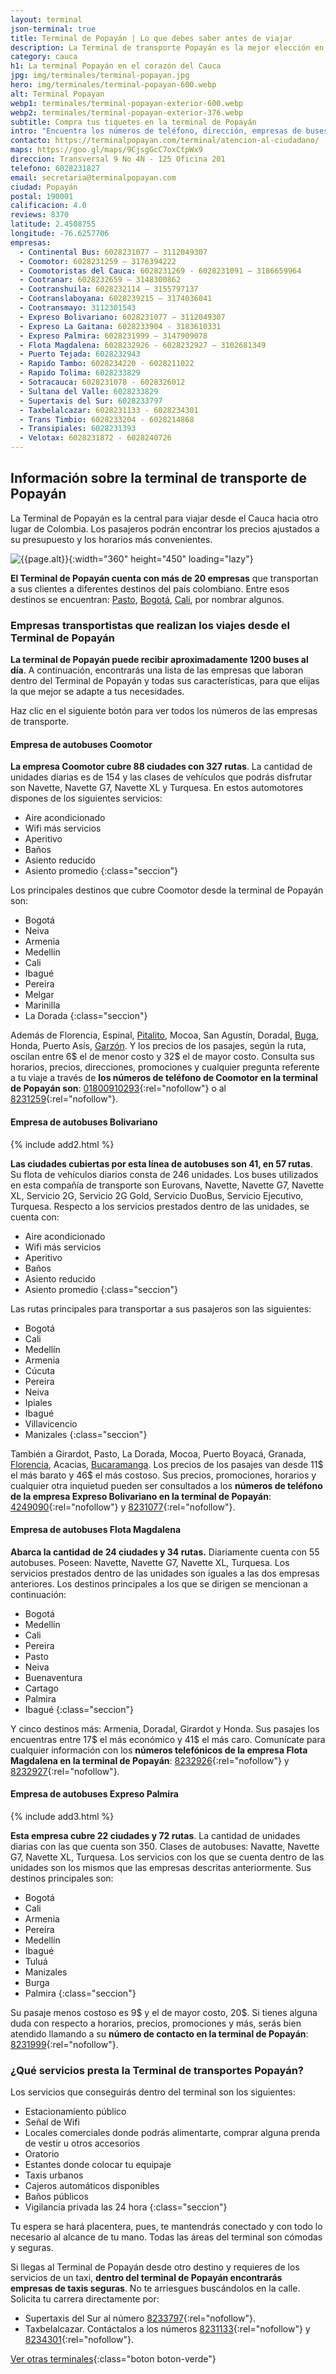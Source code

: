 ```yaml
---
layout: terminal
json-terminal: true
title: Terminal de Popayán | Lo que debes saber antes de viajar
description: La Terminal de transporte Popayán es la mejor elección en el Cauca para encontrar los precios ajustados a su presupuesto y los horarios más convenientes
category: cauca
h1: La terminal Popayán en el corazón del Cauca 
jpg: img/terminales/terminal-popayan.jpg
hero: img/terminales/terminal-popayan-600.webp
alt: Terminal Popayan
webp1: terminales/terminal-popayan-exterior-600.webp
webp2: terminales/terminal-popayan-exterior-376.webp
subtitle: Compra tus tiquetes en la terminal de Popayán
intro: "Encuentra los números de teléfono, dirección, empresas de buses, rutas, correos y todo lo que puedas serte útil en la terminal de transporte de Popayán."
contacto: https://terminalpopayan.com/terminal/atencion-al-ciudadano/
maps: https://goo.gl/maps/9CjsgGcC7oxCtpWx9
direccion: Transversal 9 No 4N - 125 Oficina 201
telefono: 6028231827
email: secretaria@terminalpopayan.com
ciudad: Popayán
postal: 190001
calificacion: 4.0
reviews: 8370
latitude: 2.4508755
longitude: -76.6257706
empresas:
  - Continental Bus: 6028231077 – 3112049307
  - Coomotor: 6028231259 – 3176394222
  - Coomotoristas del Cauca: 6028231269 - 6028231091 – 3186659964
  - Cootranar: 6028232659 – 3148300862
  - Cootranshuila: 6028232114 – 3155797137
  - Cootranslaboyana: 6028239215 – 3174036041
  - Cootransmayo: 3112301543
  - Expreso Bolivariano: 6028231077 – 3112049307
  - Expreso La Gaitana: 6028233904 - 3183610331
  - Expreso Palmira: 6028231999 – 3147909078
  - Flota Magdalena: 6028232926 - 6028232927 – 3102681349
  - Puerto Tejada: 6028232943
  - Rapido Tambo: 6028234220 - 6028211022
  - Rapido Tolima: 6028233829
  - Sotracauca: 6028231078 - 6028326012
  - Sultana del Valle: 6028233829
  - Supertaxis del Sur: 6028233797
  - Taxbelalcazar: 6028231133 - 6028234301
  - Trans Timbio: 6028233204 - 6028214868
  - Transipiales: 6028231393
  - Velotax: 6028231872 - 6028240726
---
```

## Información sobre la terminal de transporte de Popayán

La Terminal de Popayán es la central para viajar desde el Cauca hacia otro lugar de Colombia. Los pasajeros podrán encontrar los precios ajustados a su presupuesto y los horarios más convenientes.

![{{page.alt}}]({{site.baseurl}}/img/{{page.webp2}} "Terminal transporte {{ciudad}}"){:width="360" height="450" loading="lazy"}

**El Terminal de Popayán cuenta con más de 20 empresas** que transportan a sus clientes a diferentes destinos del país colombiano. Entre esos destinos se encuentran: [Pasto]({{site.baseurl}}/terminal-de-pasto), [Bogotá]({{site.baseurl}}/terminal-de-bogota), [Cali]({{site.baseurl}}/terminal-de-cali), por nombrar algunos.

### Empresas transportistas que realizan los viajes desde el Terminal de Popayán

**La terminal de Popayán puede recibir aproximadamente 1200 buses al día**. A continuación, encontrarás una lista de las empresas que laboran dentro del Terminal de Popayán y todas sus características, para que elijas la que mejor se adapte a tus necesidades.

Haz clic en el siguiente botón para ver todos los números de las empresas de transporte.

#### Empresa de autobuses Coomotor

**La empresa Coomotor cubre 88 ciudades con 327 rutas**. La cantidad de unidades diarias es de 154 y las clases de vehículos que podrás disfrutar son Navette, Navette G7, Navette XL y Turquesa. En estos automotores dispones de los siguientes servicios:

* Aire acondicionado
* Wifi más servicios
* Aperitivo
* Baños
* Asiento reducido
* Asiento promedio
{:class="seccion"}

Los principales destinos que cubre Coomotor desde la terminal de Popayán son:

* Bogotá
* Neiva
* Armenia
* Medellín
* Cali
* Ibagué
* Pereira
* Melgar
* Marinilla
* La Dorada
{:class="seccion"}

Además de Florencia, Espinal, [Pitalito]({{site.baseurl}}/terminal-de-pitalito), Mocoa, San Agustín, Doradal, [Buga]({{site.baseurl}}/terminal-de-buga), Honda, Puerto Asís, [Garzón]({{site.baseurl}}/terminal-de-garzon). Y los precios de los pasajes, según la ruta, oscilan entre 6$ el de menor costo y 32$ el de mayor costo. Consulta sus horarios, precios, direcciones, promociones y cualquier pregunta referente a tu viaje a través de **los números de teléfono de Coomotor en la terminal de Popayán son**: [01800910293](tel:01800910293){:rel="nofollow"} o al [8231259](tel:6028231259){:rel="nofollow"}.

#### Empresa de autobuses Bolivariano

{% include add2.html %}

**Las ciudades cubiertas por esta línea de autobuses son 41, en 57 rutas**. Su flota de vehículos diarios consta de 246 unidades. Los buses utilizados en esta compañía de transporte son Eurovans, Navette, Navette G7, Navette XL, Servicio 2G, Servicio 2G Gold, Servicio DuoBus, Servicio Ejecutivo, Turquesa. Respecto a los servicios prestados dentro de las unidades, se cuenta con:

* Aire acondicionado
* Wifi más servicios
* Aperitivo
* Baños
* Asiento reducido
* Asiento promedio
{:class="seccion"}

Las rutas principales para transportar a sus pasajeros son las siguientes:

* Bogotá
* Cali
* Medellín
* Armenia
* Cúcuta
* Pereira
* Neiva
* Ipiales
* Ibagué
* Villavicencio
* Manizales
{:class="seccion"}

También a Girardot, Pasto, La Dorada, Mocoa, Puerto Boyacá, Granada, [Florencia]({{site.baseurl}}/terminal-de-florencia), Acacias, [Bucaramanga]({{site.baseurl}}/terminal-de-bucaramanga). Los precios de los pasajes van desde 11$ el más barato y 46$ el más costoso. Sus precios, promociones, horarios y cualquier otra inquietud pueden ser consultados a los **números de teléfono de la empresa Expreso Bolivariano en la terminal de Popayán**: [4249090](tel:6024249090){:rel="nofollow"} y [8231077](tel:6028231077){:rel="nofollow"}.

#### Empresa de autobuses Flota Magdalena

**Abarca la cantidad de 24 ciudades y 34 rutas.** Diariamente cuenta con 55 autobuses. Poseen: Navette, Navette G7, Navette XL, Turquesa. Los servicios prestados dentro de las unidades son iguales a las dos empresas anteriores. Los destinos principales a los que se dirigen se mencionan a continuación:

* Bogotá
* Medellín
* Cali
* Pereira
* Pasto
* Neiva
* Buenaventura
* Cartago
* Palmira
* Ibagué
{:class="seccion"}

Y cinco destinos más: Armenia, Doradal, Girardot y Honda. Sus pasajes los encuentras entre 17$ el más económico y 41$ el más caro. Comunícate para cualquier información con los **números telefónicos de la empresa Flota Magdalena en la terminal de Popayán**: [8232926](tel:6028232926){:rel="nofollow"} y [8232927](tel:6028232927){:rel="nofollow"}.

#### Empresa de autobuses Expreso Palmira

{% include add3.html %}

**Esta empresa cubre 22 ciudades y 72 rutas**. La cantidad de unidades diarias con las que cuenta son 350. Clases de autobuses: Navatte, Navette G7, Navette XL, Turquesa. Los servicios con los que se cuenta dentro de las unidades son los mismos que las empresas descritas anteriormente. Sus destinos principales son:

* Bogotá
* Cali
* Armenia
* Pereira
* Medellín
* Ibagué
* Tuluá
* Manizales
* Burga
* Palmira
{:class="seccion"}

Su pasaje menos costoso es 9$ y el de mayor costo, 20$. Si tienes alguna duda con respecto a horarios, precios, promociones y más, serás bien atendido llamando a su **número de contacto en la terminal de Popayán**: [8231999](tel:6028231999){:rel="nofollow"}.

### ¿Qué servicios presta la Terminal de transportes Popayán?

Los servicios que conseguirás dentro del terminal son los siguientes:

* Estacionamiento público
* Señal de Wifi
* Locales comerciales donde podrás alimentarte, comprar alguna prenda de vestir u otros accesorios
* Oratorio
* Estantes donde colocar tu equipaje
* Taxis urbanos
* Cajeros automáticos disponibles
* Baños públicos
* Vigilancia privada las 24 hora
{:class="seccion"}

Tu espera se hará placentera, pues, te mantendrás conectado y con todo lo necesario al alcance de tu mano. Todas las áreas del terminal son cómodas y seguras.

Si llegas al Terminal de Popayán desde otro destino y requieres de los servicios de un taxi, **dentro del terminal de Popayán encontrarás empresas de taxis seguras**. No te arriesgues buscándolos en la calle. Solicita tu carrera directamente por:

* Supertaxis del Sur al número [8233797](tel:6028233797){:rel="nofollow"}.
* Taxbelalcazar. Contáctalos a los números [8231133](tel:6028231133){:rel="nofollow"} y [8234301](tel:6028234301){:rel="nofollow"}.

[Ver otras terminales](/terminales-de-colombia){:class="boton boton-verde"}
